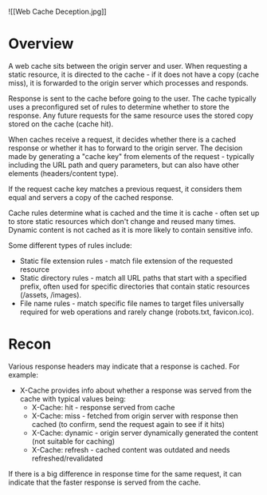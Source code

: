 ![[Web Cache Deception.jpg]]
# Overview

A web cache sits between the origin server and user. When requesting a static resource, it is directed to the cache - if it does not have a copy (cache miss), it is forwarded to the origin server which processes and responds.

Response is sent to the cache before going to the user. The cache typically uses a preconfigured set of rules to determine whether to store the response. Any future requests for the same resource uses the stored copy stored on the cache (cache hit).

When caches receive a request, it decides whether there is a cached response or whether it has to forward to the origin server. The decision made by generating a "cache key" from elements of the request - typically including the URL path and query parameters, but can also have other elements (headers/content type).

If the request cache key matches a previous request, it considers them equal and servers a copy of the cached response.

Cache rules determine what is cached and the time it is cache - often set up to store static resources which don't change and reused many times. Dynamic content is not cached as it is more likely to contain sensitive info.

Some different types of rules include:

- Static file extension rules - match file extension of the requested resource
- Static directory rules - match all URL paths that start with a specified prefix, often used for specific directories that contain static resources (/assets, /images).
- File name rules - match specific file names to target files universally required for web operations and rarely change (robots.txt, favicon.ico).
# Recon

Various response headers may indicate that a response is cached. For example:

- X-Cache provides info about whether a response was served from the cache with typical values being:
	- X-Cache: hit - response served from cache
	- X-Cache: miss - fetched from origin server with response then cached (to confirm, send the request again to see if it hits)
	- X-Cache: dynamic - origin server dynamically generated the content (not suitable for caching)
	- X-Cache: refresh - cached content was outdated and needs refreshed/revalidated

If there is a big difference in response time for the same request, it can indicate that the faster response is served from the cache.